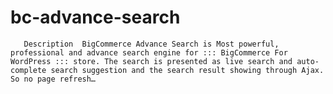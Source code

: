 # bc-advance-search
       Description  BigCommerce Advance Search is Most powerful, professional and advance search engine for ::: BigCommerce For WordPress ::: store. The search is presented as live search and auto-complete search suggestion and the search result showing through Ajax. So no page refresh…
